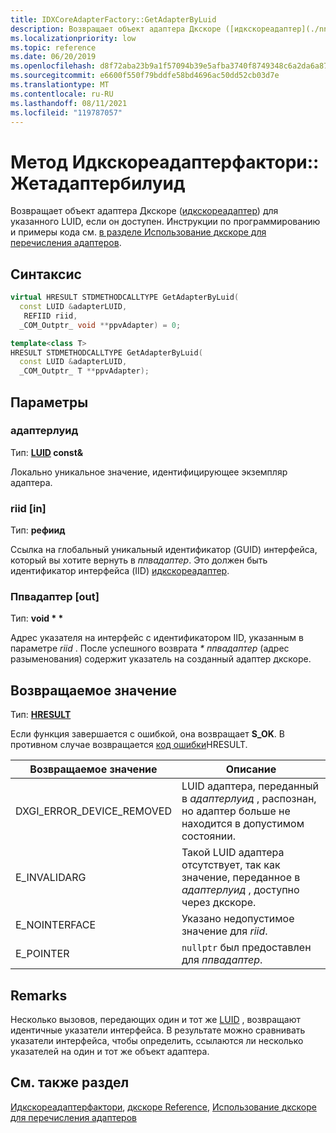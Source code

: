 ```yaml
---
title: IDXCoreAdapterFactory::GetAdapterByLuid
description: Возвращает объект адаптера Дкскоре ([идкскореадаптер](./nn-dxcore_interface-idxcoreadapter.md)) для указанного LUID, если он доступен.
ms.localizationpriority: low
ms.topic: reference
ms.date: 06/20/2019
ms.openlocfilehash: d8f72aba23b9a1f57094b39e5afba3740f8749348c6a2da6a8753f72a7a0e6ef
ms.sourcegitcommit: e6600f550f79bddfe58bd4696ac50dd52cb03d7e
ms.translationtype: MT
ms.contentlocale: ru-RU
ms.lasthandoff: 08/11/2021
ms.locfileid: "119787057"
---
```

# <a name="idxcoreadapterfactorygetadapterbyluid-method"></a>Метод Идкскореадаптерфактори:: Жетадаптербилуид

Возвращает объект адаптера Дкскоре ([идкскореадаптер](./nn-dxcore_interface-idxcoreadapter.md)) для указанного LUID, если он доступен. Инструкции по программированию и примеры кода см. [в разделе Использование дкскоре для перечисления адаптеров](../dxcore-enum-adapters.md).

## <a name="syntax"></a>Синтаксис

```cpp
virtual HRESULT STDMETHODCALLTYPE GetAdapterByLuid( 
  const LUID &adapterLUID,
   REFIID riid,
  _COM_Outptr_ void **ppvAdapter) = 0;

template<class T>
HRESULT STDMETHODCALLTYPE GetAdapterByLuid( 
  const LUID &adapterLUID,
  _COM_Outptr_ T **ppvAdapter);
```

## <a name="parameters"></a>Параметры

### <a name="adapterluid"></a>адаптерлуид

Тип: **[LUID](/windows/win32/api/winnt/ns-winnt-luid) const\&**

Локально уникальное значение, идентифицирующее экземпляр адаптера.

### <a name="riid-in"></a>riid [in]

Тип: **рефиид**

Ссылка на глобальный уникальный идентификатор (GUID) интерфейса, который вы хотите вернуть в *ппвадаптер*. Это должен быть идентификатор интерфейса (IID) [идкскореадаптер](./nn-dxcore_interface-idxcoreadapter.md).

### <a name="ppvadapter-out"></a>Ппвадаптер [out]

Тип: **void \* \***

Адрес указателя на интерфейс с идентификатором IID, указанным в параметре *riid* . После успешного возврата *\* ппвадаптер* (адрес разыменования) содержит указатель на созданный адаптер дкскоре.

## <a name="returns"></a>Возвращаемое значение

Тип: **[HRESULT](../../com/structure-of-com-error-codes.md)**

Если функция завершается с ошибкой, она возвращает **S_OK**. В противном случае возвращается [](../../com/structure-of-com-error-codes.md) [код ошибки](../../com/com-error-codes-10.md)HRESULT.

|Возвращаемое значение|Описание|
|-|-|
|DXGI_ERROR_DEVICE_REMOVED|LUID адаптера, переданный в *адаптерлуид* , распознан, но адаптер больше не находится в допустимом состоянии.|
|E_INVALIDARG|Такой LUID адаптера отсутствует, так как значение, переданное в *адаптерлуид* , доступно через дкскоре.|
|E_NOINTERFACE|Указано недопустимое значение для *riid*.|
|E_POINTER|`nullptr` был предоставлен для *ппвадаптер*.|

## <a name="remarks"></a>Remarks

Несколько вызовов, передающих один и тот же [LUID](/windows/win32/api/winnt/ns-winnt-luid) , возвращают идентичные указатели интерфейса. В результате можно сравнивать указатели интерфейса, чтобы определить, ссылаются ли несколько указателей на один и тот же объект адаптера.

## <a name="see-also"></a>См. также раздел

[Идкскореадаптерфактори](./nn-dxcore_interface-idxcoreadapterfactory.md), [дкскоре Reference](../dxcore-reference.md), [Использование дкскоре для перечисления адаптеров](../dxcore-enum-adapters.md)
